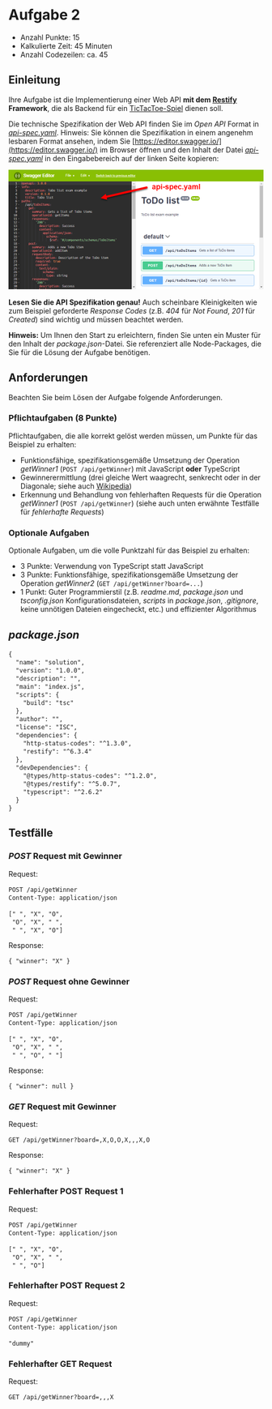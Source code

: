 # Aufgabe 2

* Anzahl Punkte: 15
* Kalkulierte Zeit: 45 Minuten
* Anzahl Codezeilen: ca. 45

## Einleitung

Ihre Aufgabe ist die Implementierung einer Web API **mit dem [Restify](http://restify.com/) Framework**, die als Backend für ein [TicTacToe-Spiel](https://de.wikipedia.org/wiki/Tic-Tac-Toe) dienen soll.

Die technische Spezifikation der Web API finden Sie im *Open API* Format in [*api-spec.yaml*](api-spec.yaml). Hinweis: Sie können die Spezifikation in einem angenehm lesbaren Format ansehen, indem Sie [https://editor.swagger.io/](https://editor.swagger.io/) im Browser öffnen und den Inhalt der Datei [*api-spec.yaml*](api-spec.yaml) in den Eingabebereich auf der linken Seite kopieren:

![Swagger Editor](swagger-editor.png)

**Lesen Sie die API Spezifikation genau!** Auch scheinbare Kleinigkeiten wie zum Beispiel geforderte *Response Codes* (z.B. *404* für *Not Found*, *201* für *Created*) sind wichtig und müssen beachtet werden.

**Hinweis:** Um Ihnen den Start zu erleichtern, finden Sie unten ein Muster für den Inhalt der *package.json*-Datei. Sie referenziert alle Node-Packages, die Sie für die Lösung der Aufgabe benötigen.

## Anforderungen

Beachten Sie beim Lösen der Aufgabe folgende Anforderungen.

### Pflichtaufgaben (8 Punkte)

Pflichtaufgaben, die alle korrekt gelöst werden müssen, um Punkte für das Beispiel zu erhalten:

* Funktionsfähige, spezifikationsgemäße Umsetzung der Operation *getWinner1* (`POST /api/getWinner`) mit JavaScript **oder** TypeScript
* Gewinnerermittlung (drei gleiche Wert waagrecht, senkrecht oder in der Diagonale; siehe auch [Wikipedia](https://de.wikipedia.org/wiki/Tic-Tac-Toe))
* Erkennung und Behandlung von fehlerhaften Requests für die Operation *getWinner1* (`POST /api/getWinner`) (siehe auch unten erwähnte Testfälle für *fehlerhafte Requests*)

### Optionale Aufgaben

Optionale Aufgaben, um die volle Punktzahl für das Beispiel zu erhalten:

* 3 Punkte: Verwendung von TypeScript statt JavaScript
* 3 Punkte: Funktionsfähige, spezifikationsgemäße Umsetzung der Operation *getWinner2* (`GET /api/getWinner?board=...`)
* 1 Punkt: Guter Programmierstil (z.B. *readme.md*, *package.json* und *tsconfig.json* Konfigurationsdateien, *scripts* in *package.json*, *.gitignore*, keine unnötigen Dateien eingecheckt, etc.) und effizienter Algorithmus

## *package.json*

```
{
  "name": "solution",
  "version": "1.0.0",
  "description": "",
  "main": "index.js",
  "scripts": {
    "build": "tsc"
  },
  "author": "",
  "license": "ISC",
  "dependencies": {
    "http-status-codes": "^1.3.0",
    "restify": "^6.3.4"
  },
  "devDependencies": {
    "@types/http-status-codes": "^1.2.0",
    "@types/restify": "^5.0.7",
    "typescript": "^2.6.2"
  }
}
```

## Testfälle

### *POST* Request mit Gewinner

Request:

```
POST /api/getWinner
Content-Type: application/json

[" ", "X", "O", 
 "O", "X", " ", 
 " ", "X", "O"]
```

Response:

```
{ "winner": "X" }
```

### *POST* Request ohne Gewinner

Request:

```
POST /api/getWinner
Content-Type: application/json

[" ", "X", "O",
 "O", "X", " ",
 " ", "O", " "]
```

Response:

```
{ "winner": null }
```

### *GET* Request mit Gewinner

Request:

```
GET /api/getWinner?board=,X,O,O,X,,,X,O
```

Response:

```
{ "winner": "X" }
```

### Fehlerhafter POST Request 1

Request:

```
POST /api/getWinner
Content-Type: application/json

[" ", "X", "O",
 "O", "X", " ",
 " ", "O"]
```

### Fehlerhafter POST Request 2

Request:

```
POST /api/getWinner
Content-Type: application/json

"dummy"
```


### Fehlerhafter GET Request

Request:

```
GET /api/getWinner?board=,,,X
```
